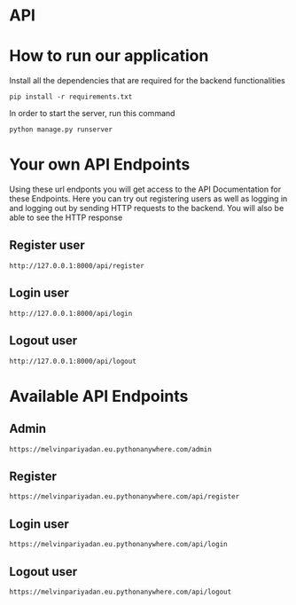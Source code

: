 # API

# How to run our application

Install all the dependencies that are required for the backend functionalities

    pip install -r requirements.txt

In order to start the server, run this command

    python manage.py runserver

# Your own API Endpoints

Using these url endponts you will get access to the API Documentation for these Endpoints. Here you can try out registering users as well as logging in and logging out by sending HTTP requests to the backend. You will also be able to see the HTTP response

## Register user

    http://127.0.0.1:8000/api/register

## Login user

    http://127.0.0.1:8000/api/login

## Logout user

    http://127.0.0.1:8000/api/logout

# Available API Endpoints

## Admin

    https://melvinpariyadan.eu.pythonanywhere.com/admin

## Register

    https://melvinpariyadan.eu.pythonanywhere.com/api/register

## Login user

    https://melvinpariyadan.eu.pythonanywhere.com/api/login

## Logout user

    https://melvinpariyadan.eu.pythonanywhere.com/api/logout
